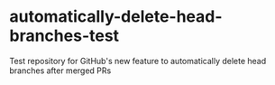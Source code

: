 # automatically-delete-head-branches-test
Test repository for GitHub's new feature to automatically delete head branches after merged PRs

